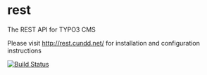 rest
====

The REST API for TYPO3 CMS

Please visit http://rest.cundd.net/ for installation and configuration instructions

[![Build Status](https://travis-ci.org/cundd/rest.svg)](https://travis-ci.org/cundd/rest)
